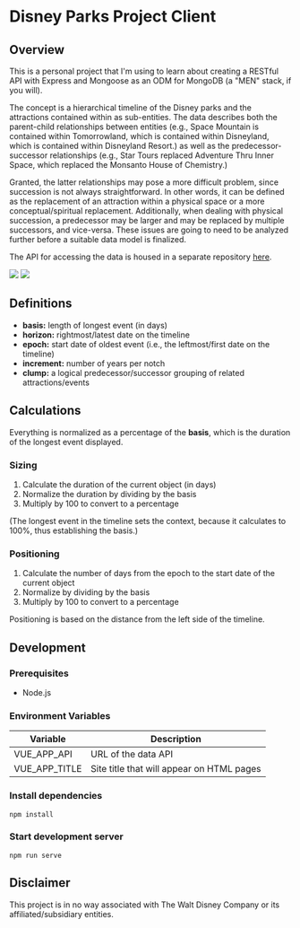 # Disney Parks Project Client

## Overview

This is a personal project that I'm using to learn about creating a RESTful API with Express and Mongoose as an ODM for MongoDB (a "MEN" stack, if you will).

The concept is a hierarchical timeline of the Disney parks and the attractions contained within as sub-entities. The data describes both the parent-child relationships between entities (e.g., Space Mountain is contained within Tomorrowland, which is contained within Disneyland, which is contained within Disneyland Resort.) as well as the predecessor-successor relationships (e.g., Star Tours replaced Adventure Thru Inner Space, which replaced the Monsanto House of Chemistry.)

Granted, the latter relationships may pose a more difficult problem, since succession is not always straightforward. In other words, it can be defined as the replacement of an attraction within a physical space or a more conceptual/spiritual replacement. Additionally, when dealing with physical succession, a predecessor may be larger and may be replaced by multiple successors, and vice-versa. These issues are going to need to be analyzed further before a suitable data model is finalized.

The API for accessing the data is housed in a separate repository [here](https://github.com/jchue/disney-parks-api).

![](https://user-images.githubusercontent.com/5141427/117774168-0c340280-b1ee-11eb-88b5-3021b478e228.png)
![](https://user-images.githubusercontent.com/5141427/117774903-cb88b900-b1ee-11eb-9ce5-f241e44a79af.png)

## Definitions

- **basis:** length of longest event (in days)
- **horizon:** rightmost/latest date on the timeline
- **epoch:** start date of oldest event (i.e., the leftmost/first date on the timeline)
- **increment:** number of years per notch
- **clump:** a logical predecessor/successor grouping of related attractions/events

## Calculations

Everything is normalized as a percentage of the **basis**, which is the duration of the longest event displayed.

### Sizing

1. Calculate the duration of the current object (in days)
1. Normalize the duration by dividing by the basis
1. Multiply by 100 to convert to a percentage

(The longest event in the timeline sets the context, because it calculates to 100%, thus establishing the basis.)

### Positioning

1. Calculate the number of days from the epoch to the start date of the current object
1. Normalize by dividing by the basis
1. Multiply by 100 to convert to a percentage

Positioning is based on the distance from the left side of the timeline.

## Development

### Prerequisites

- Node.js

### Environment Variables

Variable|Description
-|-
VUE_APP_API|URL of the data API
VUE_APP_TITLE|Site title that will appear on HTML pages

### Install dependencies

```
npm install
```

### Start development server

```
npm run serve
```

## Disclaimer

This project is in no way associated with The Walt Disney Company or its affiliated/subsidiary entities.
